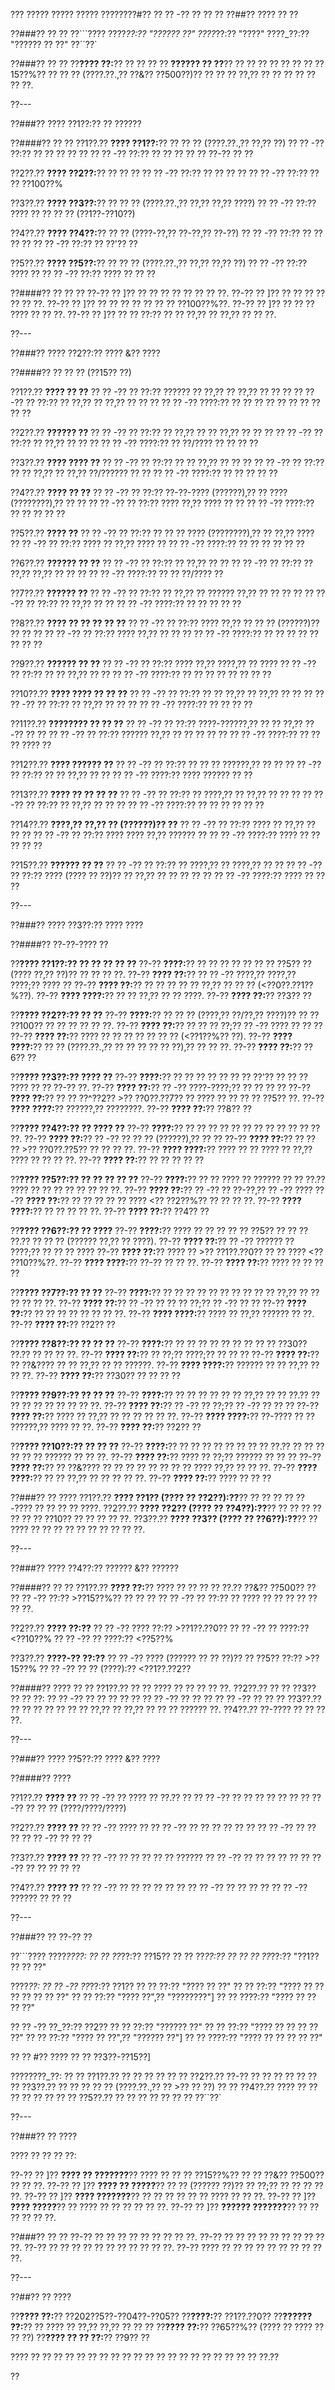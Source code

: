 ??? ????? ????? ????? ????????#?? ?? ?? -?? ?? ?? ??
??##?? ???? ?? ??

??###?? ?? ??
??```????
????_??:?? "?????? ??"
????_??:?? "????"
????_??:?? "?????? ?? ??"
??``??`

??###?? ?? ??
??**???? ??:**?? ?? ?? ?? ?? **?????? ?? ??**?? ?? ?? ?? ?? ?? ?? ?? ??15??%?? ?? ?? ?? (????.??.,?? ??&?? ??500??)?? ?? ?? ?? ??,?? ?? ?? ?? ?? ?? ?? ??.

??---

??###?? ???? ??1??:?? ?? ??????

??####?? ?? ??
??1??.?? **???? ??1??:**?? ?? ?? ?? (????.??.,?? ??,?? ??)
??  ?? -?? ??:?? ?? ?? ?? ?? ??
??  ?? -?? ??:?? ?? ?? ?? ?? ?? ??-?? ?? ??

??2??.?? **???? ??2??:**?? ?? ?? ??
??  ?? -?? ??:?? ?? ?? ?? ??
??  ?? -?? ??:?? ?? ?? ??100??%

??3??.?? **???? ??3??:**?? ?? ?? ?? (????.??.,?? ??,?? ??,?? ????)
??  ?? -?? ??:?? ???? ?? ?? ?? ?? (??1??-??10??)

??4??.?? **???? ??4??:**?? ?? ?? (????-??,?? ??-??,?? ??-??)
??  ?? -?? ??:?? ?? ?? ?? ??
??  ?? -?? ??:?? ?? ??'?? ??

??5??.?? **???? ??5??:**?? ?? ?? ?? (????.??.,?? ??,?? ??,?? ??)
??  ?? -?? ??:?? ???? ??
??  ?? -?? ??:?? ???? ?? ?? ??

??####?? ?? ?? ??
??-?? ?? ]?? ?? ?? ?? ?? ?? ?? ?? ??.
??-?? ?? ]?? ?? ?? ?? ?? ?? ?? ??.
??-?? ?? ]?? ?? ?? ?? ?? ?? ?? ?? ??100??%??.
??-?? ?? ]?? ?? ?? ?? ???? ?? ?? ??.
??-?? ?? ]?? ?? ?? ??:?? ?? ?? ??,?? ?? ??,?? ?? ?? ??.

??---

??###?? ???? ??2??:?? ???? &?? ????

??####?? ?? ?? ?? (??15?? ??)

??1??.?? **???? ?? ??**
??  ?? -?? ?? ??:?? ?????? ?? ??,?? ?? ??,?? ?? ?? ??
??  ?? -?? ?? ??:?? ?? ??,?? ?? ??,?? ?? ?? ??
??  ?? -?? ????:?? ?? ?? ?? ?? ?? ?? ?? ?? ?? ??

??2??.?? **?????? ??**
??  ?? -?? ?? ??:?? ?? ??,?? ?? ?? ??,?? ?? ?? ??
??  ?? -?? ?? ??:?? ?? ??,?? ?? ?? ??
??  ?? -?? ????:?? ?? ??/???? ?? ?? ?? ??

??3??.?? **???? ???? ??**
??  ?? -?? ?? ??:?? ?? ?? ??,?? ?? ?? ??
??  ?? -?? ?? ??:?? ?? ?? ??,?? ?? ??,?? ??/?????? ?? ??
??  ?? -?? ????:?? ?? ?? ?? ?? ??

??4??.?? **???? ?? ??**
??  ?? -?? ?? ??:?? ??-??-???? (??????),?? ?? ???? (????????),?? ?? ??
??  ?? -?? ?? ??:?? ???? ??,?? ???? ?? ??
??  ?? -?? ????:?? ?? ?? ?? ?? ??

??5??.?? **???? ??**
??  ?? -?? ?? ??:?? ?? ?? ?? ???? (????????),?? ?? ??,?? ????
??  ?? -?? ?? ??:?? ???? ?? ??,?? ???? ??
??  ?? -?? ????:?? ?? ?? ?? ?? ?? ??

??6??.?? **?????? ?? ??**
??  ?? -?? ?? ??:?? ?? ??,?? ?? ??
??  ?? -?? ?? ??:?? ?? ??,?? ??,?? ?? ?? ??
??  ?? -?? ????:?? ?? ?? ??/???? ??

??7??.?? **?????? ??**
??  ?? -?? ?? ??:?? ?? ??,?? ?? ?????? ??,?? ?? ?? ?? ??
??  ?? -?? ?? ??:?? ?? ??,?? ?? ??
??  ?? -?? ????:?? ?? ?? ?? ?? ??

??8??.?? **???? ?? ?? ?? ?? ??**
??  ?? -?? ?? ??:?? ???? ??,?? ?? ?? ?? (??????)?? ?? ?? ??
??  ?? -?? ?? ??:?? ???? ??,?? ?? ?? ??
??  ?? -?? ????:?? ?? ?? ?? ?? ?? ?? ?? ??

??9??.?? **?????? ?? ??**
??  ?? -?? ?? ??:?? ???? ??,?? ????,?? ?? ????
??  ?? -?? ?? ??:?? ?? ?? ??,?? ?? ??
??  ?? -?? ????:?? ?? ?? ?? ?? ?? ?? ?? ??

??10??.?? **???? ???? ?? ?? ??**
??   ?? -?? ?? ??:?? ?? ?? ??,?? ?? ??,?? ?? ?? ??
??   ?? -?? ?? ??:?? ?? ??,?? ?? ?? ??
??   ?? -?? ????:?? ?? ?? ?? ??

??11??.?? **???????? ?? ?? ??**
??   ?? -?? ?? ??:?? ????-??????,?? ?? ?? ??,?? ??-?? ?? ??
??   ?? -?? ?? ??:?? ?????? ??,?? ?? ?? ?? ?? ??
??   ?? -?? ????:?? ?? ?? ?? ???? ??

??12??.?? **???? ?????? ??**
??   ?? -?? ?? ??:?? ?? ?? ?? ??????,?? ?? ??
??   ?? -?? ?? ??:?? ?? ?? ??,?? ?? ??
??   ?? -?? ????:?? ???? ?????? ?? ??

??13??.?? **???? ?? ?? ?? ??**
??   ?? -?? ?? ??:?? ?? ????,?? ?? ??,?? ?? ?? ??
??   ?? -?? ?? ??:?? ?? ??,?? ?? ?? ??
??   ?? -?? ????:?? ?? ?? ?? ?? ?? ??

??14??.?? **????,?? ??,?? ?? (??????)?? ??**
??   ?? -?? ?? ??:?? ???? ?? ??,?? ?? ?? ??
??   ?? -?? ?? ??:?? ???? ???? ??,?? ?????? ??
??   ?? -?? ????:?? ???? ?? ?? ?? ?? ??

??15??.?? **?????? ?? ??**
??   ?? -?? ?? ??:?? ?? ????,?? ?? ????,?? ?? ??
??   ?? -?? ?? ??:?? ???? (???? ?? ??)?? ?? ??,?? ?? ?? ?? ?? ??
??   ?? -?? ????:?? ???? ?? ?? ??

??---

??###?? ???? ??3??:?? ???? ????

??####?? ??-??-???? ??

??**???? ??1??:?? ?? ?? ?? ?? ??**
??-?? **????:**?? ?? ?? ?? ?? ?? ?? ?? ??5?? ?? (???? ??,?? ??)?? ?? ?? ?? ??.
??-?? **???? ??:**?? ?? ?? -?? ????,?? ????,?? ????;?? ???? ??
??-?? **???? ??:**?? ?? ?? ?? ?? ?? ??,?? ?? ?? ?? (<??0??.??1??%??).
??-?? **???? ????:**?? ?? ?? ??,?? ?? ?? ????.
??-?? **???? ??:**?? ??3?? ??

??**???? ??2??:?? ?? ??**
??-?? **????:**?? ?? ?? ?? (????,?? ??/??,?? ????)?? ?? ?? ??100?? ?? ?? ?? ?? ?? ??.
??-?? **???? ??:**?? ?? ?? ?? ??;?? ?? -?? ???? ?? ?? ??
??-?? **???? ??:**?? ???? ?? ?? ?? ?? ?? ?? ?? (<??1??%?? ??).
??-?? **???? ????:**?? ?? ?? (????.??.,?? ?? ?? ?? ?? ?? ??),?? ?? ?? ??.
??-?? **???? ??:**?? ??6?? ??

??**???? ??3??:?? ???? ??**
??-?? **????:**?? ?? ?? ?? ?? ?? ?? ?? ??'?? ?? ?? ?? ???? ?? ?? ??-?? ??.
??-?? **???? ??:**?? ?? -?? ????-????;?? ?? ?? ?? ??
??-?? **???? ??:**?? ?? ?? ??^??2?? >?? ??0??.??7?? ?? ???? ?? ?? ?? ?? ??5?? ??.
??-?? **???? ????:**?? ??????,?? ????????.
??-?? **???? ??:**?? ??8?? ??

??**???? ??4??:?? ?? ???? ??**
??-?? **????:**?? ?? ?? ?? ?? ?? ?? ?? ?? ?? ?? ?? ?? ??.
??-?? **???? ??:**?? ?? -?? ?? ?? ?? (??????),?? ?? ??
??-?? **???? ??:**?? ?? ?? ?? >?? ??0??.??5?? ?? ?? ?? ??.
??-?? **???? ????:**?? ???? ?? ?? ???? ?? ??,?? ???? ?? ?? ?? ??.
??-?? **???? ??:**?? ?? ?? ?? ?? ??

??**???? ??5??:?? ?? ?? ?? ?? ??**
??-?? **????:**?? ?? ?? ???? ?? ?????? ?? ?? ??.?? ???? ?? ?? ?? ?? ?? ?? ?? ??.
??-?? **???? ??:**?? ?? -?? ?? ??-??,?? ?? -?? ????
??-?? **???? ??:**?? ?? ?? ?? ?? ?? ???? <?? ??2??%?? ?? ?? ?? ??.
??-?? **???? ????:**?? ?? ?? ?? ?? ??.
??-?? **???? ??:**?? ??4?? ??

??**???? ??6??:?? ?? ????**
??-?? **????:**?? ???? ?? ?? ?? ?? ?? ??5?? ?? ?? ?? ??.?? ?? ?? ?? (?????? ??,?? ?? ????).
??-?? **???? ??:**?? ?? -?? ?????? ?? ????;?? ?? ?? ?? ????
??-?? **???? ??:**?? ???? ?? >?? ??1??.??0?? ?? ?? ???? <?? ??10??%??.
??-?? **???? ????:**?? ??-?? ?? ?? ??.
??-?? **???? ??:**?? ???? ?? ?? ?? ??

??**???? ??7??:?? ?? ??**
??-?? **????:**?? ?? ?? ?? ?? ?? ?? ?? ?? ?? ?? ??,?? ?? ?? ?? ?? ?? ??.
??-?? **???? ??:**?? ?? -?? ?? ?? ?? ??;?? ?? -?? ?? ??
??-?? **???? ??:**?? ?? ?? ?? ?? ?? ?? ?? ??.
??-?? **???? ????:**?? ???? ?? ??,?? ?????? ?? ??.
??-?? **???? ??:**?? ??2?? ??

??**???? ??8??:?? ?? ?? ??**
??-?? **????:**?? ?? ?? ?? ?? ?? ?? ?? ?? ?? ??30?? ??.?? ?? ?? ?? ??.
??-?? **???? ??:**?? ?? ??;?? ????;?? ?? ?? ??
??-?? **???? ??:**?? ?? ??&???? ?? ?? ??,?? ?? ?? ??????.
??-?? **???? ????:**?? ?????? ?? ?? ??,?? ?? ?? ??.
??-?? **???? ??:**?? ??30?? ?? ?? ?? ??

??**???? ??9??:?? ?? ?? ??**
??-?? **????:**?? ?? ?? ?? ?? ?? ?? ??,?? ?? ?? ??.?? ?? ?? ?? ?? ?? ?? ?? ?? ??.
??-?? **???? ??:**?? ?? -?? ?? ??;?? ?? -?? ?? ?? ??
??-?? **???? ??:**?? ???? ?? ??,?? ?? ?? ?? ?? ?? ??.
??-?? **???? ????:**?? ??-???? ?? ?? ??????,?? ???? ?? ??.
??-?? **???? ??:**?? ??2?? ??

??**???? ??10??:?? ?? ?? ??**
??-?? **????:**?? ?? ?? ?? ?? ?? ?? ?? ?? ??.?? ?? ?? ?? ?? ?? ?? ?????? ?? ?? ??.
??-?? **???? ??:**?? ???? ?? ??;?? ?????? ?? ?? ??
??-?? **???? ??:**?? ?? ??&???? ?? ?? ?? ?? ?? ?? ?? ?? ???? ??,?? ?? ?? ??.
??-?? **???? ????:**?? ?? ?? ??,?? ?? ?? ?? ?? ??.
??-?? **???? ??:**?? ???? ?? ?? ??

??###?? ?? ????
??1??.?? **???? ??1?? (???? ?? ??2??):??**?? ?? ?? ?? ?? ??-???? ?? ?? ?? ?? ????.
??2??.?? **???? ??2?? (???? ?? ??4??):??**?? ?? ?? ?? ?? ?? ?? ?? ??10?? ?? ?? ?? ?? ??.
??3??.?? **???? ??3?? (???? ?? ??6??):??**?? ?? ???? ?? ?? ?? ?? ?? ?? ?? ?? ?? ??.

??---

??###?? ???? ??4??:?? ?????? &?? ??????

??####?? ?? ??
??1??.?? **???? ??:**?? ???? ?? ?? ?? ?? ??.?? ??&?? ??500?? ??
??  ?? -?? ??:?? >??15??%?? ?? ?? ??
??  ?? -?? ?? ??:?? ?? ???? ?? ?? ?? ?? ?? ?? ??.

??2??.?? **???? ??:??**
??  ?? -?? ???? ??:?? >??1??.??0??
??  ?? -?? ?? ????:?? <??10??%
??  ?? -?? ?? ????:?? <??5??%

??3??.?? **????-?? ??:??**
??  ?? -?? ???? (?????? ?? ?? ??)?? ?? ??5?? ??:?? >??15??%
??  ?? -?? ?? ?? (????):?? <??1??.??2??

??####?? ???? ?? ??
??1??.?? ?? ?? ???? ?? ?? ?? ?? ??.
??2??.?? ?? ?? ??3?? ?? ?? ??:
??  ?? -?? ?? ?? ?? ?? ??
??  ?? -?? ?? ?? ??
??  ?? -?? ?? ?? ??
??3??.?? ?? ?? ?? ?? ?? ?? ?? ??,?? ?? ??,?? ?? ?? ?? ?????? ??.
??4??.?? ??-???? ?? ?? ?? ??.

??---

??###?? ???? ??5??:?? ???? &?? ????

??####?? ????

??1??.?? **???? ??**
??  ?? -?? ?? ???? ?? ??.?? ??
??  ?? -?? ?? ?? ?? ?? ?? ??
??  ?? -?? ?? ?? ?? (????/????/????)

??2??.?? **???? ??**
??  ?? -?? ???? ??
??  ?? -?? ?? ?? ?? ?? ?? ??
??  ?? -?? ?? ?? ??
??  ?? -?? ?? ?? ??

??3??.?? **???? ??**
??  ?? -?? ?? ?? ?? ?? ?? ??????
??  ?? -?? ?? ?? ?? ?? ??
??  ?? -?? ?? ?? ?? ?? ??

??4??.?? **???? ??**
??  ?? -?? ?? ?? ?? ?? ?? ??
??  ?? -?? ?? ?? ?? ??
??  ?? -?? ?????? ?? ?? ??

??---

??###?? ?? ??-?? ??

??```????
????_????:
?? ?? ??_??:?? ??15??
?? ?? ??_??:?? ??
?? ?? ??_??:?? "??1?? ?? ?? ??"

????_??:
?? ?? -?? ??_??:?? ??1??
??   ?? ??:?? "???? ?? ??"
??   ?? ??:?? "???? ?? ?? ?? ?? ?? ?? ??"
??   ?? ??:?? "???? ??",?? "????????"]
??   ?? ????:?? "???? ?? ?? ?? ??"

?? ?? -?? ??_??:?? ??2??
??   ?? ??:?? "?????? ??"
??   ?? ??:?? "???? ?? ?? ?? ?? ??"
??   ?? ??:?? "???? ?? ??",?? "?????? ??"]
??   ?? ????:?? "???? ?? ?? ?? ?? ??"

?? ?? #?? ???? ?? ?? ??3??-??15??]

????????_??:
?? ?? ??1??.?? ?? ?? ?? ??
?? ?? ??2??.?? ??-?? ?? ?? ?? ?? ??
?? ?? ??3??.?? ?? ?? ?? ?? ?? (????.??.,?? ?? >?? ?? ??)
?? ?? ??4??.?? ???? ?? ?? ?? ?? ?? ??
?? ?? ??5??.?? ?? ?? ?? ?? ?? ?? ??
??``??`

??---

??###?? ?? ????

???? ?? ?? ?? ??:

??-?? ?? ]?? **???? ?? ???????**?? ???? ?? ?? ?? ??15??%?? ?? ?? ??&?? ??500?? ?? ?? ??.
??-?? ?? ]?? **???? ?? ?????**?? ?? ?? (?????? ??)?? ?? ??;?? ?? ?? ?? ?? ??.
??-?? ?? ]?? **???? ???????**?? ?? ?? ?? ?? ?? ?? ???? ?? ?? ??.
??-?? ?? ]?? **???? ?????**?? ?? ???? ?? ?? ?? ?? ?? ??.
??-?? ?? ]?? **?????? ???????**?? ?? ?? ?? ?? ?? ??.

??###?? ?? ??
??-?? ?? ?? ?? ?? ?? ?? ?? ?? ??.
??-?? ?? ?? ?? ?? ?? ?? ?? ?? ?? ??.
??-?? ?? ?? ?? ?? ?? ?? ?? ?? ?? ?? ??.
??-?? ???? ?? ?? ?? ?? ?? ?? ?? ?? ?? ??.

??---

??##?? ?? ????

??**???? ??:**?? ??202??5??-??04??-??05??
??**????:**?? ??1??.??0??
??**?????? ??:**?? ?? ???? ?? ??,?? ??,?? ?? ?? ??
??**???? ??:**?? ??65??%?? (???? ?? ???? ?? ?? ??)
??**???? ?? ?? ??:**?? ??9?? ??

???? ?? ?? ?? ?? ?? ?? ?? ?? ?? ?? ?? ?? ?? ?? ?? ?? ?? ?? ?? ?? ??.??

??